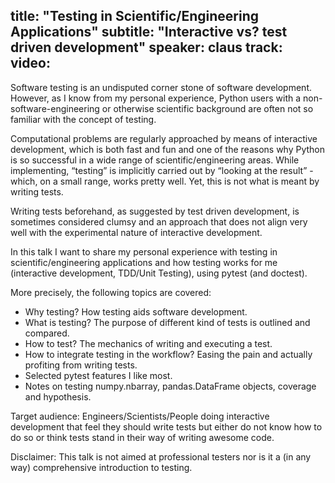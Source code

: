 title: "Testing in Scientific/Engineering Applications"
subtitle: "Interactive vs? test driven development"
speaker: claus
track: 
video:
---
Software testing is an undisputed corner stone of software development. However, as I know from my personal experience, Python users with a non-software-engineering or otherwise scientific background are often not so familiar with the concept of testing.

Computational problems are regularly approached by means of interactive development, which is both fast and fun and one of the reasons why Python is so successful in a wide range of scientific/engineering areas. While implementing, “testing” is implicitly carried out by “looking at the result” - which, on a small range, works pretty well. Yet, this is not what is meant by writing tests.

Writing tests beforehand, as suggested by test driven development, is sometimes considered clumsy and an approach that does not align very well with the experimental nature of interactive development. 

In this talk I want to share my personal experience with testing in scientific/engineering applications and how testing works for me (interactive development, TDD/Unit Testing), using pytest (and doctest).

More precisely, the following topics are covered:
- Why testing? How testing aids software development.
- What is testing? The purpose of different kind of tests is outlined and compared.
- How to test? The mechanics of writing and executing a test.
- How to integrate testing in the workflow? Easing the pain and actually profiting from writing tests.
- Selected pytest features I like most.
- Notes on testing numpy.nbarray, pandas.DataFrame objects, coverage and hypothesis.

Target audience:
Engineers/Scientists/People doing interactive development that feel they should write tests but either do not know how to do so or think tests stand in their way of writing awesome code.

Disclaimer:
This talk is not aimed at professional testers nor is it a (in any way) comprehensive introduction to testing.